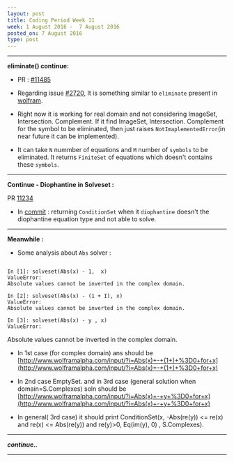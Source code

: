 ```yaml
---
layout: post
title: Coding Period Week 11
week: 1 August 2016 -  7 August 2016
posted_on: 7 August 2016
type: post
---
```


--------------------------------------------------------------------------------

**eliminate() continue:**

* PR : [#11485](https://github.com/sympy/sympy/pull/11485)

* Regarding issue [#2720](https://github.com/sympy/sympy/issues/2720), It is something similar to `eliminate` present in
[wolfram](http://reference.wolfram.com/mathematica/ref/Eliminate.html).

* Right now it is working for real domain and not considering ImageSet, Intersection. Complement. If it find ImageSet, Intersection. Complement
for the symbol to be eliminated, then just raises `NotImaplementedError`(in near future it can be implemented).

* It can take `N` nummber of equations and `M` number of `symbols` to be eliminated. It returns `FiniteSet` of equations which doesn't contains
these `symbols`.

--------------------------------------------------------------------------------

**Continue - Diophantine in Solveset :**

PR [11234](https://github.com/sympy/sympy/pull/11234)

* In [commit](https://github.com/sympy/sympy/pull/11234/commits/6bd9689d37647d6c28111097c433accc2127262e) : returning
`ConditionSet` when it `diophantine` doesn't the diophantine equation type and not able to solve.

--------------------------------------------------------------------------------

**Meanwhile :**

* Some analysis about `Abs` solver :

```

In [1]: solveset(Abs(x) - 1,  x)
ValueError:
Absolute values cannot be inverted in the complex domain.

In [2]: solveset(Abs(x) - (1 + I), x)
ValueError:
Absolute values cannot be inverted in the complex domain.

In [3]: solveset(Abs(x) - y , x)
ValueError:

```
Absolute values cannot be inverted in the complex domain.
- In 1st case (for complex domain) ans should be [http://www.wolframalpha.com/input/?i=Abs(x)+-+(1+)+%3D0+for+x](http://www.wolframalpha.com/input/?i=Abs(x)+-+(1+)+%3D0+for+x)

- In 2nd case EmptySet.
and in 3rd case (general solution when domain=S.Complexes) soln should be [http://www.wolframalpha.com/input/?i=Abs(x)+-+y+%3D0+for+x](http://www.wolframalpha.com/input/?i=Abs(x)+-+y+%3D0+for+x)

- In general( 3rd case) it should print
ConditionSet(x, -Abs(re(y)) <= re(x) and re(x) <= Abs(re(y)) and re(y)>0, Eq(im(y), 0) , S.Complexes).


--------------------------------------------------------------------------------

***continue..***

--------------------------------------------------------------------------------
